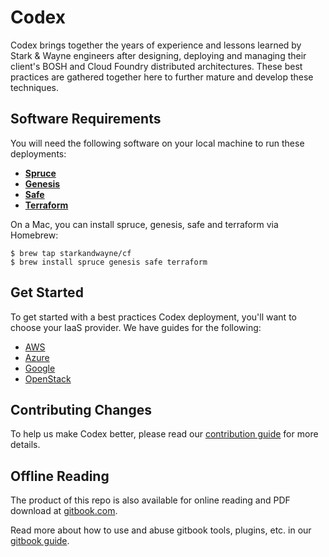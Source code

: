 # Codex

Codex brings together the years of experience and lessons learned by
Stark & Wayne engineers after designing, deploying and managing their client's
BOSH and Cloud Foundry distributed architectures.  These best practices are
gathered together here to further mature and develop these techniques.

## Software Requirements

You will need the following software on your local machine to run these
deployments:

- **[Spruce][spruce]**
- **[Genesis][genesis]**
- **[Safe][safe]**
- **[Terraform][terraform]**

On a Mac, you can install spruce, genesis, safe and terraform via Homebrew:

```
$ brew tap starkandwayne/cf
$ brew install spruce genesis safe terraform
```

## Get Started

To get started with a best practices Codex deployment, you'll want to choose
your IaaS provider. We have guides for the following:

- [AWS](aws.md)
- [Azure](azure.md)
- [Google](google.md)
- [OpenStack](openstack.md)

## Contributing Changes
To help us make Codex better, please read our [contribution guide](CONTRIB.md) for more details.

## Offline Reading

The product of this repo is also available for online reading and PDF download
at [gitbook.com][gitbook].

Read more about how to use and abuse gitbook tools, plugins, etc. in our [gitbook
guide](gitbook.md).

[genesis]:   https://github.com/starkandwayne/genesis
[gitbook]:   https://www.gitbook.com/book/starkandwayne/codex/details
[spruce]:    https://github.com/geofffranks/spruce
[safe]:      https://github.com/starkandwayne/safe
[terraform]: https://www.terraform.io
[tf-inst]:   https://www.terraform.io/intro/getting-started/install.html
